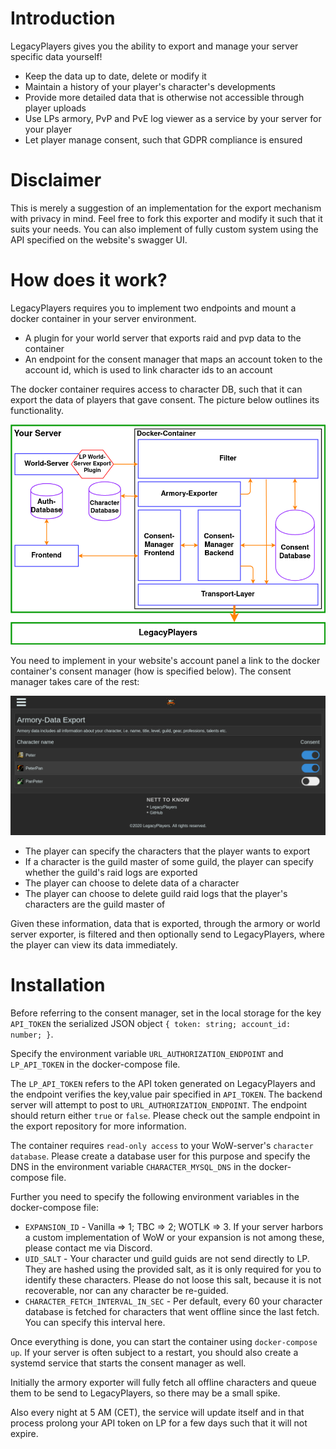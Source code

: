 # Introduction
LegacyPlayers gives you the ability to export and manage your server specific data yourself!
* Keep the data up to date, delete or modify it
* Maintain a history of your player's character's developments
* Provide more detailed data that is otherwise not accessible through player uploads
* Use LPs armory, PvP and PvE log viewer as a service by your server for your player
* Let player manage consent, such that GDPR compliance is ensured

# Disclaimer
This is merely a suggestion  of an implementation for the export mechanism with privacy in mind.
Feel free to fork this exporter and modify it such that it suits your needs. You can also implement
of fully custom system using the API specified on the website's swagger UI.

# How does it work?
LegacyPlayers requires you to implement two endpoints and mount a docker container in your server environment.
* A plugin for your world server that exports raid and pvp data to the container
* An endpoint for the consent manager that maps an account token to the account id, which is used to link
character ids to an account

The docker container requires access to character DB, such that it can export the data of players that gave
consent. The picture below outlines its functionality.

![LP-Export-Functionality](LP-Export-Functionality.png)

You need to implement in your website's account panel a link to the docker container's consent manager
(how is specified below). The consent manager takes care of the rest:  

![ConsentManager](ConsentManager.png)

* The player can specify the characters that the player wants to export
* If a character is the guild master of some guild, the player can specify whether the guild's raid logs are
exported
* The player can choose to delete data of a character
* The player can choose to delete guild raid logs that the player's characters are the guild master of

Given these information, data that is exported, through the armory or world server exporter, is filtered
and then optionally send to LegacyPlayers, where the player can view its data immediately. 

# Installation
Before referring to the consent manager, set in the local storage for the key `API_TOKEN` the
serialized JSON object `{ token: string; account_id: number; }`.

Specify the environment variable `URL_AUTHORIZATION_ENDPOINT` and `LP_API_TOKEN` in the docker-compose file.

The `LP_API_TOKEN` refers to the API token generated on LegacyPlayers and the endpoint 
verifies the key,value pair specified in `API_TOKEN`. The backend server will attempt to
post to `URL_AUTHORIZATION_ENDPOINT`. The endpoint should return either 
`true` or `false`. Please check out the sample endpoint in the export repository for more 
information.

The container requires `read-only access` to your WoW-server's `character database`. Please 
create a database user for this purpose and specify the DNS in the environment variable 
`CHARACTER_MYSQL_DNS` in the docker-compose file.

Further you need to specify the following environment variables in the docker-compose file:
* `EXPANSION_ID` - Vanilla => 1; TBC => 2; WOTLK => 3. If your server harbors a custom implementation 
of WoW or your expansion is not among these, please contact me via Discord.
* `UID_SALT` - Your character und guild guids are not send directly to LP. They are hashed 
using the provided salt, as it is only required for you to identify these characters. Please 
do not loose this salt, because it is not recoverable, nor can any character be re-guided.
* `CHARACTER_FETCH_INTERVAL_IN_SEC` - Per default, every 60 your character database is fetched 
for characters that went offline since the last fetch. You can specify this interval here.

Once everything is done, you can start the container using `docker-compose up`. If your 
server is often subject to a restart, you should also create a systemd service that starts 
the consent manager as well. 

Initially the armory exporter will fully fetch all offline characters and queue them to be 
send to LegacyPlayers, so there may be a small spike. 

Also every night at 5 AM (CET), the service will update itself and in that process prolong 
your API token on LP for a few days such that it will not expire.